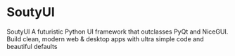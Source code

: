 # SoutyUI
SoutyUI A futuristic Python UI framework that outclasses PyQt and NiceGUI. Build clean, modern web &amp; desktop apps with ultra simple code and beautiful defaults

